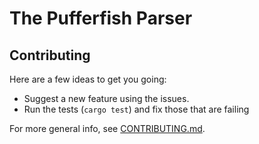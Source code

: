 # The Pufferfish Parser

## Contributing
Here are a few ideas to get you going:

- Suggest a new feature using the issues.
- Run the tests (`cargo test`) and fix those that are failing

For more general info, see [CONTRIBUTING.md](../.github/CONTRIBUTING.md).
